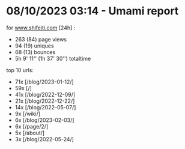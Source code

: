 # 08/10/2023 03:14 - Umami report
for www.shifeiti.com [24h] :

 - 263 (84) page views
 - 94 (19) uniques
 - 68 (13) bounces
 - 5h 9' 11'' (1h 37' 30'') totaltime


top 10 urls:
 - 71x [/blog/2023-01-12/]
 - 59x [/]
 - 41x [/blog/2022-12-09/]
 - 21x [/blog/2022-12-22/]
 - 14x [/blog/2022-05-07/]
 - 9x [/wiki/]
 - 6x [/blog/2023-02-03/]
 - 6x [/page/2/]
 - 5x [/about/]
 - 3x [/blog/2022-05-24/]


